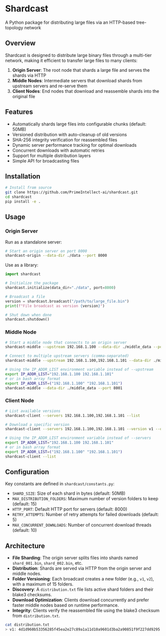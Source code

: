 # Shardcast

A Python package for distributing large files via an HTTP-based tree-topology network

## Overview

Shardcast is designed to distribute large binary files through a multi-tier network, making it efficient to transfer large files to many clients:

1. **Origin Server**: The root node that shards a large file and serves the shards via HTTP
2. **Middle Nodes**: Intermediate servers that download shards from upstream servers and re-serve them
3. **Client Nodes**: End nodes that download and reassemble shards into the original file

## Features

- Automatically shards large files into configurable chunks (default: 50MB)
- Versioned distribution with auto-cleanup of old versions
- SHA-256 integrity verification for reassembled files
- Dynamic server performance tracking for optimal downloads
- Concurrent downloads with automatic retries
- Support for multiple distribution layers
- Simple API for broadcasting files

## Installation

```bash
# Install from source
git clone https://github.com/PrimeIntellect-ai/shardcast.git
cd shardcast
pip install -e .
```

## Usage

### Origin Server

Run as a standalone server:

```bash
# Start an origin server on port 8000
shardcast-origin --data-dir ./data --port 8000
```

Use as a library:

```python
import shardcast

# Initialize the package
shardcast.initialize(data_dir="./data", port=8000)

# Broadcast a file
version = shardcast.broadcast("/path/to/large_file.bin")
print(f"File broadcast as version {version}")

# Shut down when done
shardcast.shutdown()
```

### Middle Node

```bash
# Start a middle node that connects to an origin server
shardcast-middle --upstream 192.168.1.100 --data-dir ./middle_data --port 8001

# Connect to multiple upstream servers (comma-separated)
shardcast-middle --upstream 192.168.1.100,192.168.1.101 --data-dir ./middle_data --port 8001

# Using the IP_ADDR_LIST environment variable instead of --upstream
export IP_ADDR_LIST="192.168.1.100 192.168.1.101"
# or in bash array format
export IP_ADDR_LIST=("192.168.1.100" "192.168.1.101")
shardcast-middle --data-dir ./middle_data --port 8001
```

### Client Node

```bash
# List available versions
shardcast-client --servers 192.168.1.100,192.168.1.101 --list

# Download a specific version
shardcast-client --servers 192.168.1.100,192.168.1.101 --version v1 --output-file ./downloaded_file.bin

# Using the IP_ADDR_LIST environment variable instead of --servers
export IP_ADDR_LIST="192.168.1.100 192.168.1.101"
# or in bash array format
export IP_ADDR_LIST=("192.168.1.100" "192.168.1.101")
shardcast-client --list
```

## Configuration

Key constants are defined in `shardcast/constants.py`:

- `SHARD_SIZE`: Size of each shard in bytes (default: 50MB)
- `MAX_DISTRIBUTION_FOLDERS`: Maximum number of version folders to keep (default: 15)
- `HTTP_PORT`: Default HTTP port for servers (default: 8000)
- `RETRY_ATTEMPTS`: Number of retry attempts for failed downloads (default: 5)
- `MAX_CONCURRENT_DOWNLOADS`: Number of concurrent download threads (default: 10)

## Architecture

- **File Sharding**: The origin server splits files into shards named `shard_001.bin`, `shard_002.bin`, etc.
- **Distribution**: Shards are served via HTTP from the origin server and middle nodes.
- **Folder Versioning**: Each broadcast creates a new folder (e.g., `v1`, `v2`), with a maximum of 15 folders.
- **Discovery**: A `distribution.txt` file lists active shard folders and their blake3 checksums.
- **Download Optimization**: Clients download concurrently and prefer faster middle nodes based on runtime performance.
- **Integrity**: Clients verify the reassembled file using the blake3 checksum from `distribution.txt`.

```bash
cat distribution.txt
> v1: 4d1d960b53356285f45ea2e27c89a1a11d10a9601d3ba2a90851f9f227dd9295
```
